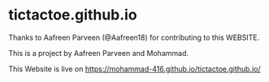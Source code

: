 # tictactoe.github.io
Thanks to Aafreen Parveen (@Aafreen18) for contributing to this WEBSITE.

This is a project by Aafreen Parveen and Mohammad.

This Website is live on https://mohammad-416.github.io/tictactoe.github.io/
